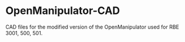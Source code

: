 # OpenManipulator-CAD
CAD files for the modified version of the OpenManipulator used for RBE 3001, 500, 501.
